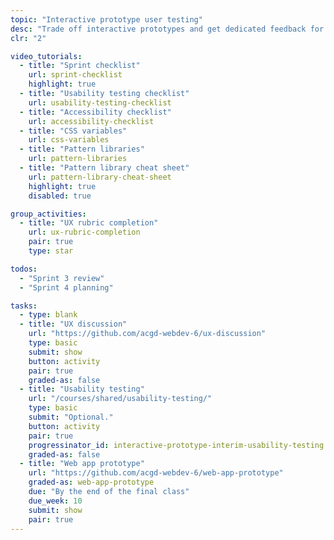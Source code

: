 ```yaml
---
topic: "Interactive prototype user testing"
desc: "Trade off interactive prototypes and get dedicated feedback for your app design."
clr: "2"

video_tutorials:
  - title: "Sprint checklist"
    url: sprint-checklist
    highlight: true
  - title: "Usability testing checklist"
    url: usability-testing-checklist
  - title: "Accessibility checklist"
    url: accessibility-checklist
  - title: "CSS variables"
    url: css-variables
  - title: "Pattern libraries"
    url: pattern-libraries
  - title: "Pattern library cheat sheet"
    url: pattern-library-cheat-sheet
    highlight: true
    disabled: true

group_activities:
  - title: "UX rubric completion"
    url: ux-rubric-completion
    pair: true
    type: star

todos:
  - "Sprint 3 review"
  - "Sprint 4 planning"

tasks:
  - type: blank
  - title: "UX discussion"
    url: "https://github.com/acgd-webdev-6/ux-discussion"
    type: basic
    submit: show
    button: activity
    pair: true
    graded-as: false
  - title: "Usability testing"
    url: "/courses/shared/usability-testing/"
    type: basic
    submit: "Optional."
    button: activity
    pair: true
    progressinator_id: interactive-prototype-interim-usability-testing
    graded-as: false
  - title: "Web app prototype"
    url: "https://github.com/acgd-webdev-6/web-app-prototype"
    graded-as: web-app-prototype
    due: "By the end of the final class"
    due_week: 10
    submit: show
    pair: true
---
```

